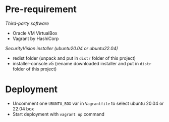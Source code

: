 # Pre-requirement

*Third-party software*
* Oracle VM VirtualBox
* Vagrant by HashiCorp

*SecurityVision installer (ubuntu20.04 or ubuntu22.04)*
* redist folder (unpack and put in `distr` folder of this project)
* installer-console.v5 (rename downloaded installer and put in `distr` folder of this project)

# Deployment

* Uncomment one `UBUNTU_BOX` var in `Vagrantfile` to select ubuntu 20.04 or 22.04 box
* Start deployment with `vagrant up` command
